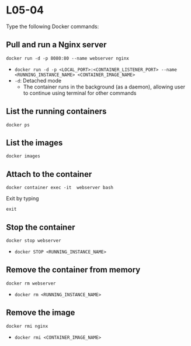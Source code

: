 # L05-04

Type the following Docker commands:

## Pull and run a Nginx server

    docker run -d -p 8080:80 --name webserver nginx
- `docker run -d -p <LOCAL_PORT>:<CONTAINER_LISTENER_PORT> --name <RUNNING_INSTANCE_NAME> <CONTAINER_IMAGE_NAME>`
- `-d`: Detached mode
    - The container runs in the background (as a daemon), allowing user to continue using terminal for other commands

## List the running containers

    docker ps

## List the images

    docker images

## Attach to the container

    docker container exec -it  webserver bash  

Exit by typing

    exit

## Stop the container

    docker stop webserver
- `docker STOP <RUNNING_INSTANCE_NAME>`

## Remove the container from memory

    docker rm webserver
- `docker rm <RUNNING_INSTANCE_NAME>`

## Remove the image

    docker rmi nginx
- `docker rmi <CONTAINER_IMAGE_NAME>`